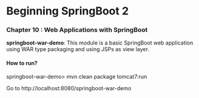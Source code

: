 # Beginning SpringBoot 2


### Chapter 10 : Web Applications with SpringBoot

**springboot-war-demo**: This module is a basic SpringBoot web application using WAR type packaging and using JSPs as view layer.

#### How to run?

springboot-war-demo> mvn clean package tomcat7:run

Go to http://localhost:8080/springboot-war-demo